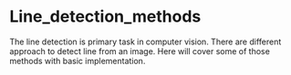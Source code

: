# Line_detection_methods
The line detection is primary task in computer vision. There are different approach to detect line from an image. Here will cover some of those methods with basic implementation.
